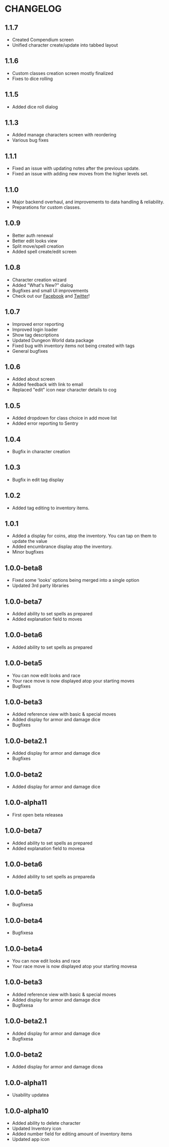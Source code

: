 # CHANGELOG

## 1.1.7
* Created Compendium screen
* Unified character create/update into tabbed layout

## 1.1.6
* Custom classes creation screen mostly finalized
* Fixes to dice rolling

## 1.1.5
* Added dice roll dialog

## 1.1.3
* Added manage characters screen with reordering
* Various bug fixes

## 1.1.1
* Fixed an issue with updating notes after the previous update.
* Fixed an issue with adding new moves from the higher levels set.

## 1.1.0
* Major backend overhaul, and improvements to data handling & reliability.
* Preparations for custom classes.

## 1.0.9
* Better auth renewal
* Better edit looks view
* Split move/spell creation
* Added spell create/edit screen

## 1.0.8
* Character creation wizard
* Added "What's New?" dialog
* Bugfixes and small UI improvements
* Check out our [Facebook](https://facebook.com/dungeonpaper) and [Twitter](https://twitter.com/dungeonpaper)!

## 1.0.7
* Improved error reporting
* Improved login loader
* Show tag descriptions
* Updated Dungeon World data package
* Fixed bug with inventory items not being created with tags
* General bugfixes

## 1.0.6
* Added about screen
* Added feedback with link to email
* Replaced "edit" icon near character details to cog

## 1.0.5
* Added dropdown for class choice in add move list
* Added error reporting to Sentry

## 1.0.4
* Bugfix in character creation

## 1.0.3
* Bugfix in edit tag display

## 1.0.2
* Added tag editing to inventory items.

## 1.0.1
* Added a display for coins, atop the inventory. You can tap on them to update the value
* Added encumbrance display atop the inventory.
* Minor bugfixes

## 1.0.0-beta8
* Fixed some 'looks' options being merged into a single option
* Updated 3rd party libraries

## 1.0.0-beta7
* Added ability to set spells as prepared
* Added explanation field to moves

## 1.0.0-beta6
* Added ability to set spells as prepared

## 1.0.0-beta5
* You can now edit looks and race
* Your race move is now displayed atop your starting moves
* Bugfixes

## 1.0.0-beta3
* Added reference view with basic & special moves
* Added display for armor and damage dice
* Bugfixes

## 1.0.0-beta2.1
* Added display for armor and damage dice
* Bugfixes

## 1.0.0-beta2
* Added display for armor and damage dice

## 1.0.0-alpha11
* First open beta releasea

## 1.0.0-beta7
* Added ability to set spells as prepared
* Added explanation field to movesa

## 1.0.0-beta6
* Added ability to set spells as prepareda

## 1.0.0-beta5
* Bugfixesa

## 1.0.0-beta4
* Bugfixesa

## 1.0.0-beta4
* You can now edit looks and race
* Your race move is now displayed atop your starting movesa

## 1.0.0-beta3
* Added reference view with basic & special moves
* Added display for armor and damage dice
* Bugfixesa

## 1.0.0-beta2.1
* Added display for armor and damage dice
* Bugfixesa

## 1.0.0-beta2
* Added display for armor and damage dicea

## 1.0.0-alpha11
* Usability updatea

## 1.0.0-alpha10
* Added ability to delete character
* Updated Inventory icon
* Added number field for editing amount of inventory items
* Updated app icon
